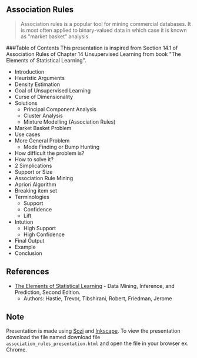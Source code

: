 ## Association Rules
> Association rules is a popular tool for mining commercial databases. It is most often applied to binary-valued data in which case it is known as "market basket" analysis.

###Table of Contents
This presentation is inspired from Section 14.1 of Association Rules of Chapter 14 Unsupervised Learning from book "The Elements of Statistical Learning".

- Introduction
- Heuristic Arguments
- Density Estimation
- Goal of Unsupervised Learning
- Curse of Dimensionality
- Solutions
	- Principal Component Analysis
	- Cluster Analysis
	- Mixture Modelling (Association Rules)
- Market Basket Problem
- Use cases
- More General Problem
	- Mode Finding or Bump Hunting
- How difficult the problem is?
- How to solve it?
- 2 Simplications
- Support or Size
- Association Rule Mining
- Apriori Algorithm
- Breaking item set
- Terminologies
	- Support
	- Confidence
	- Lift
- Intution
	- High Support
	- High Confidence
- Final Output
- Example
- Conclusion


## References

- [The Elements of Statistical Learning][] - Data Mining, Inference, and Prediction, Second Edition.
	- Authors: Hastie, Trevor, Tibshirani, Robert, Friedman, Jerome

## Note
Presentation is made using [Sozi][] and [Inkscape][]. To view the presentation download the file named download file `association_rules_presentation.html` and open the file in your browser ex. Chrome.

[Sozi]: http://sozi.baierouge.fr/
[The Elements of Statistical Learning]: https://www.springer.com/gp/book/9780387848570
[Inkscape]: https://inkscape.org/en/